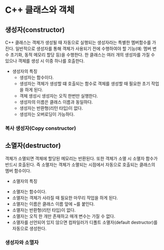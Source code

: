 # C++ 클래스와 객체 
 
 
 ## 생성자(constructor)
C++ 클래스는 객체가 생성될 때 자동으로 실행되는 생성자라는 특별한 멤버함수를 가진다. 일반적으로 생성자를 통해 
객체가 사용되기 전에 수행하여야 할 기능(예: 멤버 변수 초기화, 동적 메모리 할당 등)을 수행한다. 
한 클래스는 여러 개의 생성자를 가질 수 있으나 객체를 생성 시 이중 하나를 호출한다. 
 * 생성자의 특징
   + 생성자는 함수이다. 
   + 생성자는 객체가 생성할 떄 호출되는 함수로 객체를 생성할 때 필요한 초기 작업을 하게 된다. 
   + 객체 생성시 생성자는 오직 한번만 실행한다. 
   + 생성자의 이름은 클래스 이름과 동일하다. 
   + 생성자는 반환형(리턴 타입)이 없다.
   + 생성자는 오버로딩이 가능하다.

   
### 복사 생성자(Copy constructor)
   
   
 ## 소멸자(destructor)
 객체가 소멸되면 객체에 할당된 메모리는 반환된다. 또한 객체가 소멸 시 소멸자 함수가 반드시 호출된다.
 즉 소멸자는 객체가 소멸되는 시점에서 자동으로 호출되는 클래스의 멤버 함수이다.  
  * 소멸자의 특징
   + 소멸자는 함수이다.
   + 소멸자는 객체가 사라질 때 필요한 마무리 작업을 하게 된다.
   + 소멸자는 이름은 클래스 이름 앞에 ~를 붙인다.
   + 소멸자는 반환형(리턴 타입)이 없다. 
   + 소멸자는 오직 한 개만 존재하고 매개 변수는 가질 수 없다.
   + 소멸자를 선언되어 있지 않으면 컴파일러가 디폴트 소멸자(default destructor)를 자동으로 생성한다. 
   
   
### 생성자와 소멸자
 
